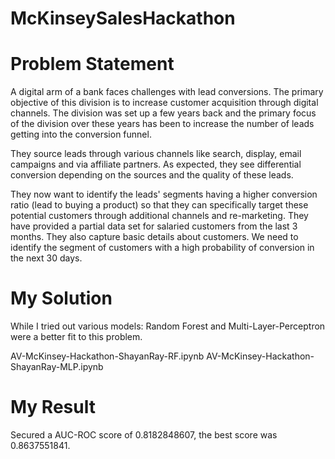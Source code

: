 # McKinseySalesHackathon

# Problem Statement
A digital arm of a bank faces challenges with lead conversions. The primary objective of this division is to increase customer acquisition through digital channels. The division was set up a few years back and the primary focus of the division over these years has been to increase the number of leads getting into the conversion funnel.

They source leads through various channels like search, display, email campaigns and via affiliate partners. As expected, they see differential conversion depending on the sources and the quality of these leads.

They now want to identify the leads' segments having a higher conversion ratio (lead to buying a product) so that they can specifically target these potential customers through additional channels and re-marketing. They have provided a partial data set for salaried customers from the last 3 months. They also capture basic details about customers. We need to identify the segment of customers with a high probability of conversion in the next 30 days.

# My Solution
While I tried out various models:
Random Forest and Multi-Layer-Perceptron were a better fit to this problem.

AV-McKinsey-Hackathon-ShayanRay-RF.ipynb
AV-McKinsey-Hackathon-ShayanRay-MLP.ipynb

# My Result
Secured a AUC-ROC score of 0.8182848607, the best score was 0.8637551841.
